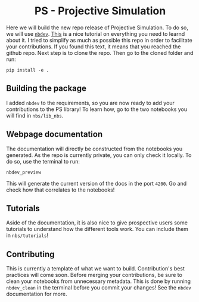 
<h1 align="center">
PS - Projective Simulation
</h1>
<!-- WARNING: THIS FILE WAS AUTOGENERATED! DO NOT EDIT! -->

Here we will build the new repo release of Projective Simulation. To do
so, we will use [`nbdev`](https://nbdev.fast.ai/). [This](https://fastai.github.io/jupytercon-2023/) is a nice tutorial on everything you need to learnd about it. I tried to simplify
as much as possible this repo in order to facilitate your contributions.
If you found this text, it means that you reached the github repo. Next
step is to clone the repo.
Then go to the cloned folder and run:

    pip install -e .

## Building the package

I added `nbdev` to the requirements, so you are now ready to add your
contributions to the PS library! To learn how, go to the two notebooks
you will find in `nbs/lib_nbs`.

## Webpage documentation

The documentation will directly be constructed from the notebooks you
generated. As the repo is currently private, you can only check it
locally. To do so, use the terminal to run:

    nbdev_preview

This will generate the current version of the docs in the port `4200`.
Go and check how that correlates to the notebooks!

## Tutorials

Aside of the documentation, it is also nice to give prospective users
some tutorials to understand how the different tools work. You can
include them in `nbs/tutorials`!

## Contributing

This is currently a template of what we want to build. Contribution's best practices will come soon. Before
merging your contributions, be sure to clean your notebooks from
unnecessary metadata. This is done by running `nbdev_clean` in the
terminal before you commit your changes! See the `nbdev` documentation for more.

